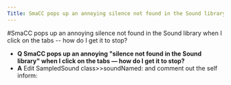 ```yaml
---
Title: SmaCC pops up an annoying silence not found in the Sound library when I click on the tabs -- how do I get it to stop?
---
```

#SmaCC pops up an annoying silence not found in the Sound library when I click on the tabs -- how do I get it to stop?
- **Q SmaCC pops up an annoying "silence not found in the Sound library" when I click on the tabs &mdash; how do I get it to stop?**
- **A** Edit SampledSound class>>soundNamed: and comment out the self inform:
